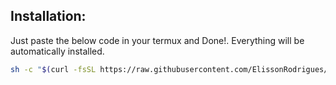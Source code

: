 ## Installation:
Just paste the below code in your termux and Done!. Everything will be automatically installed. <br>
```bash
sh -c "$(curl -fsSL https://raw.githubusercontent.com/ElissonRodrigues/termux-build-essential/main/termux-build-essential.sh)"
```
